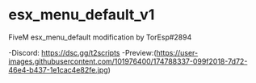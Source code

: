 # esx_menu_default_v1
FiveM esx_menu_default modification by TorEsp#2894

-Discord: https://dsc.gg/t2scripts
-Preview:(https://user-images.githubusercontent.com/101976400/174788337-099f2018-7d72-46e4-b437-1e1cac4e82fe.jpg)

